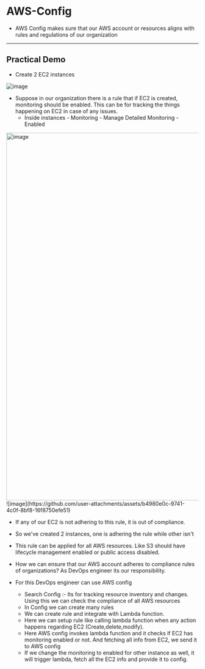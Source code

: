# AWS-Config

- AWS Config makes sure that our AWS account or resources aligns with rules and regulations of our organization

-------------------------------------------------------------------------------------------------------

Practical Demo
-
- Create 2 EC2 instances

![image](https://github.com/user-attachments/assets/e0d3416e-44de-4f0b-bae3-2ef78c4a315c)

- Suppose in our organization there is a rule that if EC2 is created, monitoring should be enabled. This can be for tracking the things happening on EC2 in case of any issues.
  - Inside instances - Monitoring - Manage Detailed Monitoring - Enabled
 
<img width="962" alt="image" src="https://github.com/user-attachments/assets/e2f0f0ca-94fd-4116-af20-47d85ef048d2" />
![image](https://github.com/user-attachments/assets/b4980e0c-9741-4c0f-8bf8-16f8750efe51)

  - If any of our EC2 is not adhering to this rule, it is out of compliance. 
  - So we've created 2 instances, one is adhering the rule while other isn't

- This rule can be applied for all AWS resources. Like S3 should have lifecycle management enabled or public access disabled.
- How we can ensure that our AWS account adheres to compliance rules of organizations? As DevOps engineer its our responsibility.
- For this DevOps engineer can use AWS config
  - Search Config :- Its for tracking resource inventory and changes. Using this we can check the compliance of all AWS resources
  - In Config we can create many rules
  - We can create rule and integrate with Lambda function.
  - Here we can setup rule like calling lambda function when any action happens regarding EC2 (Create,delete,modify).
  - Here AWS config invokes lambda function and it checks if EC2 has monitoring enabled or not. And fetching all info from EC2, we send it to AWS config
  - If we change the monitoring to enabled for other instance as well, it will trigger lambda, fetch all the EC2 info and provide it to config.

